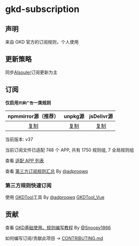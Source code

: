 # gkd-subscription

## 声明

来自 GKD 官方的订阅规则，个人使用

## 更新策略

同步[AIsouler](https://github.com/AIsouler/GKD_subscription)订阅更新为主

## 订阅

**仅启用`开屏广告`一类规则**

|                     npmmirror源（推荐）                      |                      unpkg源                      |                          jsDelivr源                          |
| :----------------------------------------------------------: | :-----------------------------------------------: | :----------------------------------------------------------: |
| [复制](https://registry.npmmirror.com/gkd-subscription/latest/files) | [复制](https://unpkg.com/gkd-subscription@latest) | [复制](https://cdn.jsdelivr.net/npm/gkd-subscription@latest/dist/gkd.json5) |

当前版本: v37

当前订阅文件已适配 748 个 APP, 共有 1750 规则组, 7 全局规则组

查看 [适配 APP 列表](./dist/README.md)

查看 [第三方订阅规则汇总](https://github.com/Adpro-Team/GKD_THS_List) By [@adproqwq](https://github.com/adproqwq)

### 第三方规则快速订阅

使用 [GKDTool](https://rules.adproqwq.xyz)工具 By [@adproqwq](https://github.com/adproqwq) [GKDTool_Vue](https://github.com/adproqwq/GKDTool_Vue)

## 贡献

查看 [GKD基础使用、规则编写教程](https://github.com/Snoopy1866/blogs/tree/main/software/gkd) By [@Snoopy1866](https://github.com/Snoopy1866)

如何编写订阅/贡献此项目 -> [CONTRIBUTING.md](./CONTRIBUTING.md)
